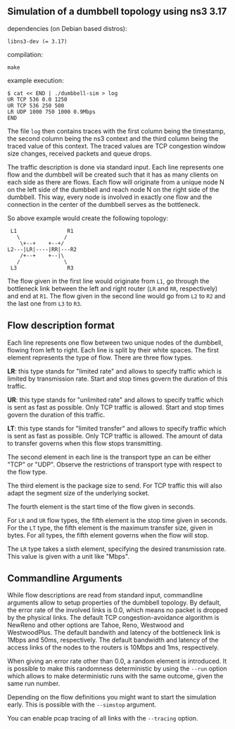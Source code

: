Simulation of a dumbbell topology using ns3 3.17
------------------------------------------------

dependencies (on Debian based distros):

	libns3-dev (= 3.17)

compilation:

	make

example execution:

	$ cat << END | ./dumbbell-sim > log
	UR TCP 536 0.0 1250
	UR TCP 536 250 500
	LR UDP 1000 750 1000 0.9Mbps
	END

The file `log` then contains traces with the first column being the timestamp,
the second column being the ns3 context and the third column being the traced
value of this context. The traced values are TCP congestion window size
changes, received packets and queue drops.

The traffic description is done via standard input. Each line represents one
flow and the dumbbell will be created such that it has as many clients on each
side as there are flows. Each flow will originate from a unique node N on the
left side of the dumbbell and reach node N on the right side of the dumbbell.
This way, every node is involved in exactly one flow and the connection in the
center of the dumbbell serves as the bottleneck.

So above example would create the following topology:

	 L1                R1
	   \              /
	    \+--+    +--+/
	L2---|LR|----|RR|---R2
	    /+--+    +--|\
	   /              \
	 L3                R3

The flow given in the first line would originate from `L1`, go through the
bottleneck link between the left and right router (`LR` and `RR`, respectively)
and end at `R1`. The flow given in the second line would go from `L2` to `R2`
and the last one from `L3` to `R3`.

Flow description format
-----------------------

Each line represents one flow between two unique nodes of the dumbbell, flowing
from left to right. Each line is split by their white spaces. The first element
represents the type of flow. There are three flow types.

**LR**: this type stands for "limited rate" and allows to specify traffic which
is limited by transmission rate. Start and stop times govern the duration of
this traffic.

**UR**: this type stands for "unlimited rate" and allows to specify traffic
which is sent as fast as possible. Only TCP traffic is allowed. Start and stop
times govern the duration of this traffic.

**LT**: this type stands for "limited transfer" and allows to specify traffic
which is sent as fast as possible. Only TCP traffic is allowed. The amount of
data to transfer governs when this flow stops transmitting.

The second element in each line is the transport type an can be either "TCP" or
"UDP". Observe the restrictions of transport type with respect to the flow
type.

The third element is the package size to send. For TCP traffic this will also
adapt the segment size of the underlying socket.

The fourth element is the start time of the flow given in seconds.

For `LR` and `UR` flow types, the fifth element is the stop time given in
seconds. For the `LT` type, the fifth element is the maximum transfer size,
given in bytes. For all types, the fifth element governs when the flow will
stop.

The `LR` type takes a sixth element, specifying the desired transmission rate.
This value is given with a unit like "Mbps".

Commandline Arguments
---------------------

While flow descriptions are read from standard input, commandline arguments
allow to setup properties of the dumbbell topology. By default, the error rate
of the involved links is 0.0, which means no packet is dropped by the physical
links. The default TCP congestion-avoidance algorithm is NewReno and other
options are Tahoe, Reno, Westwood and WestwoodPlus. The default bandwith and
latency of the bottleneck link is 1Mbps and 50ms, respectively. The default
bandwidth and latency of the access links of the nodes to the routers is 10Mbps
and 1ms, respectively.

When giving an error rate other than 0.0, a random element is introduced. It is
possible to make this randomness deterministic by using the `--run` option
which allows to make deterministic runs with the same outcome, given the same
run number.

Depending on the flow definitions you might want to start the simulation early.
This is possible with the `--simstop` argument.

You can enable pcap tracing of all links with the `--tracing` option.
